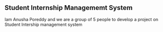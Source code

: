 ## Student Internship Managememt System

Iam Anusha Poreddy and we are a group of 5 people to develop a project on Student Intership management system
